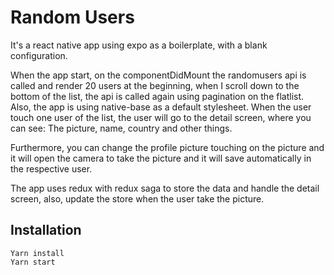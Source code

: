 # Random Users

It's a react native app using expo as a boilerplate, with a blank configuration.

When the app start, on the componentDidMount the randomusers api is called and render 20 users at the beginning, when I scroll down to the bottom of the list, the api is called again using pagination on the flatlist.
Also, the app is using native-base as a default stylesheet.
When the user touch one user of the list, the user will go to the detail screen, where you can see: The picture, name, country and other things.

Furthermore, you can change the profile picture touching on the picture and it will open the camera to take the picture and it will save automatically in the respective user.

The app uses redux with redux saga to store the data and handle the detail screen, also, update the store when the user take the picture.

## Installation
```
Yarn install
Yarn start
```